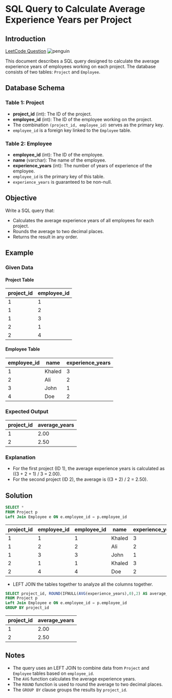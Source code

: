 # SQL Query to Calculate Average Experience Years per Project

## Introduction

[LeetCode Question](https://leetcode.com/problems/project-employees-i/description/?envType=study-plan-v2&envId=top-sql-50)
![penguin](https://media1.giphy.com/media/d9mkbc1QkvBnHthaQp/200w.gif?cid=6c09b952iermyyv5n09h8lv9si7n3x5dch3jgrcz34el7qzf&ep=v1_gifs_search&rid=200w.gif&ct=g)

This document describes a SQL query designed to calculate the average experience years of employees working on each project. The database consists of two tables: `Project` and `Employee`.

## Database Schema

### Table 1: Project
- **project_id** (int): The ID of the project.
- **employee_id** (int): The ID of the employee working on the project.
- The combination `(project_id, employee_id)` serves as the primary key.
- `employee_id` is a foreign key linked to the `Employee` table.

### Table 2: Employee
- **employee_id** (int): The ID of the employee.
- **name** (varchar): The name of the employee.
- **experience_years** (int): The number of years of experience of the employee.
- `employee_id` is the primary key of this table.
- `experience_years` is guaranteed to be non-null.

## Objective

Write a SQL query that:
- Calculates the average experience years of all employees for each project.
- Rounds the average to two decimal places.
- Returns the result in any order.

## Example

### Given Data

#### Project Table
| project_id | employee_id |
|------------|-------------|
| 1          | 1           |
| 1          | 2           |
| 1          | 3           |
| 2          | 1           |
| 2          | 4           |

#### Employee Table
| employee_id | name   | experience_years |
|-------------|--------|------------------|
| 1           | Khaled | 3                |
| 2           | Ali    | 2                |
| 3           | John   | 1                |
| 4           | Doe    | 2                |

### Expected Output
| project_id | average_years |
|------------|---------------|
| 1          | 2.00          |
| 2          | 2.50          |

### Explanation
- For the first project (ID 1), the average experience years is calculated as \((3 + 2 + 1) / 3 = 2.00\).
- For the second project (ID 2), the average is \((3 + 2) / 2 = 2.50\).

## Solution 

```sql
SELECT *
FROM Project p
Left Join Employee e ON e.employee_id = p.employee_id
```
| project_id | employee_id | employee_id | name   | experience_years |
| ---------- | ----------- | ----------- | ------ | ---------------- |
| 1          | 1           | 1           | Khaled | 3                |
| 1          | 2           | 2           | Ali    | 2                |
| 1          | 3           | 3           | John   | 1                |
| 2          | 1           | 1           | Khaled | 3                |
| 2          | 4           | 4           | Doe    | 2                |

* LEFT JOIN the tables together to analyze all the columns together.


```sql
SELECT project_id, ROUND(IFNULL(AVG(experience_years),0),2) AS average_years
FROM Project p
Left Join Employee e ON e.employee_id = p.employee_id
GROUP BY project_id
```

| project_id | average_years |
|------------|---------------|
| 1          | 2.00          |
| 2          | 2.50          |

## Notes
- The query uses an LEFT JOIN to combine data from `Project` and `Employee` tables based on `employee_id`.
- The `AVG` function calculates the average experience years.
- The `ROUND` function is used to round the average to two decimal places.
- The `GROUP BY` clause groups the results by `project_id`.
